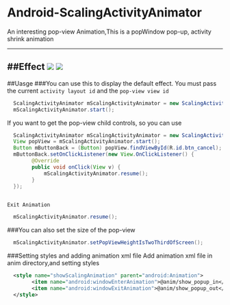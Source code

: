 # Android-ScalingActivityAnimator
An interesting pop-view Animation,This is a popWindow pop-up, activity shrink animation

---
##Effect
![](http://img.my.csdn.net/uploads/201508/22/1440213866_6646.gif)
![](https://github.com/Sunzxyong/Android-ScalingActivityAnimator/raw/master/test/device-2015-08-21-194318.png)
---
##Uasge
###You can use this to display the default effect.
You must pass the current `activity layout id` and the `pop-view view id`
```java
  ScalingActivityAnimator mScalingActivityAnimator = new ScalingActivityAnimator(this, this, R.id.root_view, R.layout.pop_view);
  mScalingActivityAnimator.start();
```
If you want to get the pop-view child controls, so you can use
```java
  ScalingActivityAnimator mScalingActivityAnimator = new ScalingActivityAnimator(this, this, R.id.root_view, R.layout.pop_view);
  View popView = mScalingActivityAnimator.start();
  Button mButtonBack = (Button) popView.findViewById(R.id.btn_cancel);
  mButtonBack.setOnClickListener(new View.OnClickListener() {
        @Override
        public void onClick(View v) {
            mScalingActivityAnimator.resume();
        }
  });
  
```
`Exit Animation`
```java
  mScalingActivityAnimator.resume();
```
###You can also set the size of the pop-view
```java
  mScalingActivityAnimator.setPopViewHeightIsTwoThirdOfScreen();
```
###Setting styles and adding animation xml file
Add animation xml file in anim directory,and setting styles
```xml
  <style name="showScalingAnimation" parent="android:Animation">
        <item name="android:windowEnterAnimation">@anim/show_popup_in</item>
        <item name="android:windowExitAnimation">@anim/show_popup_out</item>
  </style>
```
